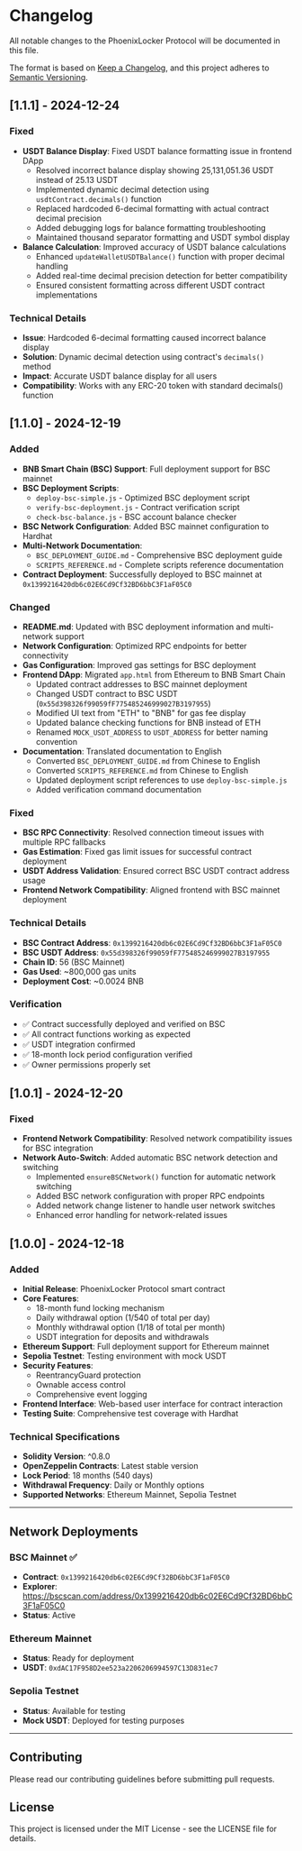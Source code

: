 # Changelog

All notable changes to the PhoenixLocker Protocol will be documented in this file.

The format is based on [Keep a Changelog](https://keepachangelog.com/en/1.0.0/),
and this project adheres to [Semantic Versioning](https://semver.org/spec/v2.0.0.html).

## [1.1.1] - 2024-12-24

### Fixed
- **USDT Balance Display**: Fixed USDT balance formatting issue in frontend DApp
  - Resolved incorrect balance display showing 25,131,051.36 USDT instead of 25.13 USDT
  - Implemented dynamic decimal detection using `usdtContract.decimals()` function
  - Replaced hardcoded 6-decimal formatting with actual contract decimal precision
  - Added debugging logs for balance formatting troubleshooting
  - Maintained thousand separator formatting and USDT symbol display
- **Balance Calculation**: Improved accuracy of USDT balance calculations
  - Enhanced `updateWalletUSDTBalance()` function with proper decimal handling
  - Added real-time decimal precision detection for better compatibility
  - Ensured consistent formatting across different USDT contract implementations

### Technical Details
- **Issue**: Hardcoded 6-decimal formatting caused incorrect balance display
- **Solution**: Dynamic decimal detection using contract's `decimals()` method
- **Impact**: Accurate USDT balance display for all users
- **Compatibility**: Works with any ERC-20 token with standard decimals() function

## [1.1.0] - 2024-12-19

### Added
- **BNB Smart Chain (BSC) Support**: Full deployment support for BSC mainnet
- **BSC Deployment Scripts**: 
  - `deploy-bsc-simple.js` - Optimized BSC deployment script
  - `verify-bsc-deployment.js` - Contract verification script
  - `check-bsc-balance.js` - BSC account balance checker
- **BSC Network Configuration**: Added BSC mainnet configuration to Hardhat
- **Multi-Network Documentation**: 
  - `BSC_DEPLOYMENT_GUIDE.md` - Comprehensive BSC deployment guide
  - `SCRIPTS_REFERENCE.md` - Complete scripts reference documentation
- **Contract Deployment**: Successfully deployed to BSC mainnet at `0x1399216420db6c02E6Cd9Cf32BD6bbC3F1aF05C0`

### Changed
- **README.md**: Updated with BSC deployment information and multi-network support
- **Network Configuration**: Optimized RPC endpoints for better connectivity
- **Gas Configuration**: Improved gas settings for BSC deployment
- **Frontend DApp**: Migrated `app.html` from Ethereum to BNB Smart Chain
  - Updated contract addresses to BSC mainnet deployment
  - Changed USDT contract to BSC USDT (`0x55d398326f99059fF775485246999027B3197955`)
  - Modified UI text from "ETH" to "BNB" for gas fee display
  - Updated balance checking functions for BNB instead of ETH
  - Renamed `MOCK_USDT_ADDRESS` to `USDT_ADDRESS` for better naming convention
- **Documentation**: Translated documentation to English
  - Converted `BSC_DEPLOYMENT_GUIDE.md` from Chinese to English
  - Converted `SCRIPTS_REFERENCE.md` from Chinese to English
  - Updated deployment script references to use `deploy-bsc-simple.js`
  - Added verification command documentation

### Fixed
- **BSC RPC Connectivity**: Resolved connection timeout issues with multiple RPC fallbacks
- **Gas Estimation**: Fixed gas limit issues for successful contract deployment
- **USDT Address Validation**: Ensured correct BSC USDT contract address usage
- **Frontend Network Compatibility**: Aligned frontend with BSC mainnet deployment

### Technical Details
- **BSC Contract Address**: `0x1399216420db6c02E6Cd9Cf32BD6bbC3F1aF05C0`
- **BSC USDT Address**: `0x55d398326f99059fF775485246999027B3197955`
- **Chain ID**: 56 (BSC Mainnet)
- **Gas Used**: ~800,000 gas units
- **Deployment Cost**: ~0.0024 BNB

### Verification
- ✅ Contract successfully deployed and verified on BSC
- ✅ All contract functions working as expected
- ✅ USDT integration confirmed
- ✅ 18-month lock period configuration verified
- ✅ Owner permissions properly set

## [1.0.1] - 2024-12-20

### Fixed
- **Frontend Network Compatibility**: Resolved network compatibility issues for BSC integration
- **Network Auto-Switch**: Added automatic BSC network detection and switching
  - Implemented `ensureBSCNetwork()` function for automatic network switching
  - Added BSC network configuration with proper RPC endpoints
  - Added network change listener to handle user network switches
  - Enhanced error handling for network-related issues

## [1.0.0] - 2024-12-18

### Added
- **Initial Release**: PhoenixLocker Protocol smart contract
- **Core Features**:
  - 18-month fund locking mechanism
  - Daily withdrawal option (1/540 of total per day)
  - Monthly withdrawal option (1/18 of total per month)
  - USDT integration for deposits and withdrawals
- **Ethereum Support**: Full deployment support for Ethereum mainnet
- **Sepolia Testnet**: Testing environment with mock USDT
- **Security Features**:
  - ReentrancyGuard protection
  - Ownable access control
  - Comprehensive event logging
- **Frontend Interface**: Web-based user interface for contract interaction
- **Testing Suite**: Comprehensive test coverage with Hardhat

### Technical Specifications
- **Solidity Version**: ^0.8.0
- **OpenZeppelin Contracts**: Latest stable version
- **Lock Period**: 18 months (540 days)
- **Withdrawal Frequency**: Daily or Monthly options
- **Supported Networks**: Ethereum Mainnet, Sepolia Testnet

---

## Network Deployments

### BSC Mainnet ✅
- **Contract**: `0x1399216420db6c02E6Cd9Cf32BD6bbC3F1aF05C0`
- **Explorer**: https://bscscan.com/address/0x1399216420db6c02E6Cd9Cf32BD6bbC3F1aF05C0
- **Status**: Active

### Ethereum Mainnet
- **Status**: Ready for deployment
- **USDT**: `0xdAC17F958D2ee523a2206206994597C13D831ec7`

### Sepolia Testnet
- **Status**: Available for testing
- **Mock USDT**: Deployed for testing purposes

---

## Contributing

Please read our contributing guidelines before submitting pull requests.

## License

This project is licensed under the MIT License - see the LICENSE file for details.